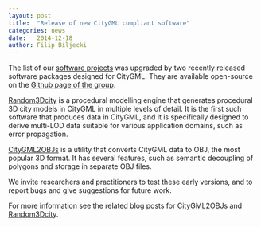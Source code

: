 ```yaml
---
layout: post
title:  "Release of new CityGML compliant software"
categories: news
date:   2014-12-18
author: Filip Biljecki
---
```


The list of our [software projects](http://3dgeoinfo.bk.tudelft.nl/code/) was upgraded by two recently released software packages designed for CityGML. They are available open-source on the [Github page of the group](https://github.com/tudelft3d).

[Random3Dcity](https://github.com/tudelft3d/Random3Dcity) is a procedural modelling engine that generates procedural 3D city models in CityGML in multiple levels of detail. It is the first such software that produces data in CityGML, and it is specifically designed to derive multi-LOD data suitable for various application domains, such as error propagation.

[CityGML2OBJs](https://github.com/tudelft3d/CityGML2OBJs) is a utility that converts CityGML data to OBJ, the most popular 3D format. It has several features, such as semantic decoupling of polygons and storage in separate OBJ files.

We invite researchers and practitioners to test these early versions, and to report bugs and give suggestions for future work.

For more information see the related blog posts for [CityGML2OBJs](https://filipbnl.wordpress.com/2014/12/16/citygml2objs-a-robust-semantic-aware-tool-for-converting-citygml-to-obj/) and [Random3Dcity](https://filipbnl.wordpress.com/2014/12/17/random3dcity-the-first-citygml-procedural-modelling-engine-and-multi-lod-building-generator-2/).